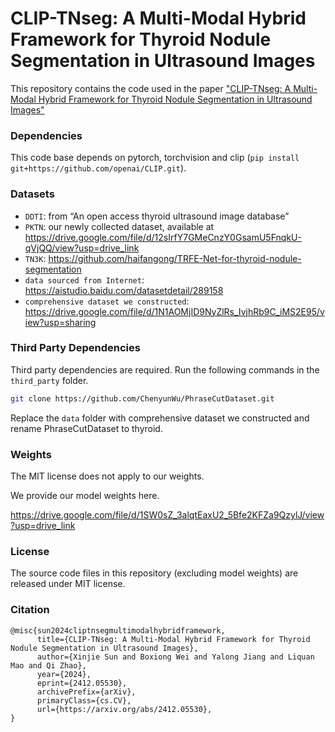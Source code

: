 # CLIP-TNseg: A Multi-Modal Hybrid Framework for Thyroid Nodule Segmentation in Ultrasound Images
This repository contains the code used in the paper ["CLIP-TNseg: A Multi-Modal Hybrid Framework for Thyroid Nodule Segmentation in Ultrasound Images"](https://arxiv.org/abs/2412.05530)



### Dependencies
This code base depends on pytorch, torchvision and clip (`pip install git+https://github.com/openai/CLIP.git`).


### Datasets

* `DDTI`: from “An open access thyroid ultrasound image database”
* `PKTN`: our newly collected dataset, available at https://drive.google.com/file/d/12sIrfY7GMeCnzY0GsamU5FnqkU-qVjQQ/view?usp=drive_link
* `TN3K`: https://github.com/haifangong/TRFE-Net-for-thyroid-nodule-segmentation
* `data sourced from Internet`: https://aistudio.baidu.com/datasetdetail/289158
* `comprehensive dataset we constructed`: https://drive.google.com/file/d/1N1AOMjID9NyZlRs_IvjhRb9C_iMS2E95/view?usp=sharing

### Third Party Dependencies
Third party dependencies are required. Run the following commands in the `third_party` folder. 
```bash
git clone https://github.com/ChenyunWu/PhraseCutDataset.git
```
Replace the `data` folder with comprehensive dataset we constructed and rename PhraseCutDataset to thyroid.


### Weights

The MIT license does not apply to our weights. 

We provide our model weights here.

https://drive.google.com/file/d/1SW0sZ_3alqtEaxU2_5Bfe2KFZa9QzylJ/view?usp=drive_link


### License

The source code files in this repository (excluding model weights) are released under MIT license.


### Citation
```
@misc{sun2024cliptnsegmultimodalhybridframework,
      title={CLIP-TNseg: A Multi-Modal Hybrid Framework for Thyroid Nodule Segmentation in Ultrasound Images}, 
      author={Xinjie Sun and Boxiong Wei and Yalong Jiang and Liquan Mao and Qi Zhao},
      year={2024},
      eprint={2412.05530},
      archivePrefix={arXiv},
      primaryClass={cs.CV},
      url={https://arxiv.org/abs/2412.05530}, 
}

```

